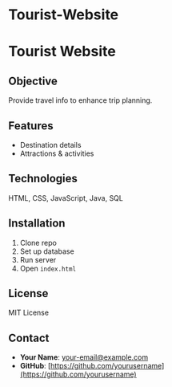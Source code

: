 # Tourist-Website
# Tourist Website

## Objective
Provide travel info to enhance trip planning.

## Features
- Destination details
- Attractions & activities

## Technologies
HTML, CSS, JavaScript, Java, SQL

## Installation
1. Clone repo
2. Set up database
3. Run server
4. Open `index.html`

## License
MIT License

## Contact
- **Your Name**: [your-email@example.com](mailto:your-email@example.com)
- **GitHub**: [https://github.com/yourusername](https://github.com/yourusername)

